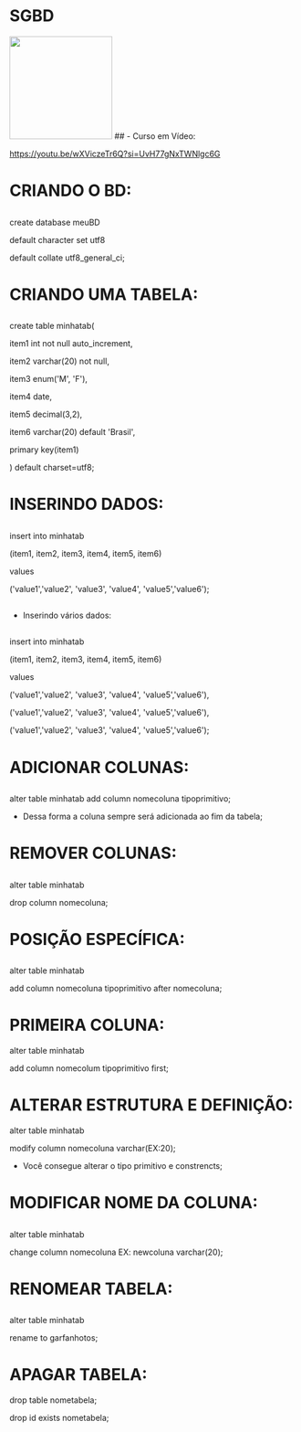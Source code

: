 # SGBD
<img height="180em" src="https://drive.google.com/file/d/11a-F1gV7hH98SFxWfNpxbP9pH3A4-rcD/view?usp=drivesdk"/>
##
- Curso em Vídeo:

https://youtu.be/wXViczeTr6Q?si=UvH77gNxTWNlgc6G

##

# CRIANDO O BD:

##

create database meuBD

default character set utf8 

default collate utf8_general_ci;

##

# CRIANDO UMA TABELA:

##

create table minhatab(

item1 int not null auto_increment,

item2 varchar(20) not null,

item3 enum('M', 'F'),

item4 date,

item5 decimal(3,2),

item6 varchar(20) default 'Brasil',

primary key(item1)

) default charset=utf8;

##

# INSERINDO DADOS:

##

insert into minhatab  

(item1, item2, item3, item4, item5, item6) 

values 

('value1','value2', 'value3', 'value4', 'value5','value6'); 
 
##

- Inserindo vários dados:

##

insert into minhatab

(item1, item2, item3, item4, item5, item6) 

values 

('value1','value2', 'value3', 'value4', 'value5','value6'),

('value1','value2', 'value3', 'value4', 'value5','value6'),

('value1','value2', 'value3', 'value4', 'value5','value6'); 

##

# ADICIONAR COLUNAS: 

##

alter table minhatab 
add column nomecoluna tipoprimitivo; 

- Dessa forma a coluna sempre será adicionada ao fim da tabela; 


## 

##

# REMOVER COLUNAS: 

##

alter table minhatab

drop column nomecoluna; 


##

# POSIÇÃO ESPECÍFICA:

##

alter table minhatab 

add column nomecoluna tipoprimitivo after nomecoluna;

##

# PRIMEIRA COLUNA: 

alter table minhatab 

add column nomecolum tipoprimitivo first; 

##

# ALTERAR ESTRUTURA E DEFINIÇÃO:

alter table minhatab 

modify column nomecoluna varchar(EX:20); 

- Você consegue alterar o tipo primitivo e constrencts; 

##

# MODIFICAR NOME DA COLUNA:

## 

alter table minhatab 

change column nomecoluna EX: newcoluna varchar(20);

##

# RENOMEAR TABELA:

##

alter table minhatab 

rename to garfanhotos; 

##


# APAGAR TABELA:  

drop table nometabela; 

drop id exists nometabela; 

##

